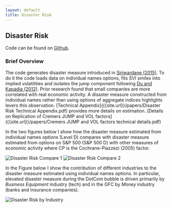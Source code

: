 ```yaml
---
layout: default
title: Disaster Risk
---
```


## Disaster Risk

Code can be found on [Github](https://github.com/rsigalov/disaster-risk-revision).

### Brief Overview

The code generates disaster measure introduced in [Siriwardane (2015)](https://www.hbs.edu/faculty/Publication%20Files/16-061_797fe134-9faa-4a5f-be41-1f1e5bebddcb.pdf). To do it
the code loads data on individual names options, fits SVI smiles into implied
volatilities and isolates the jump component following
[Du and Kapadia (2012)](https://people.umass.edu/nkapadia/docs/Du_Kapadia_August2012.pdf).
Prior research found that small companies are more correlated with real economic
activity. A disaster measure constructed from individual names rather than using
options of aggregate indices highlights levers this observation.
[Technical Appendix]({{site.url}}/papers/Disaster Risk Technical Appendix.pdf)
provides more details on estimation. [Details on Replication of Cremers JUMP and VOL factors]({{site.url}}/papers/Cremers JUMP and VOL factors technical details.pdf)

In the two figures below I show how the disaster measure estimated from
individual names options (Level D) compares with disaster measure estimated from
options on S&P 500 (S&P 500 D) with other measures of economic activity where
CP is the Cochrane-Piazzezi (2005) factor.

![Disaster Risk Compare 1]({{site.url}}/assets/images/compare_D_to_fin_market_indicators_1.png)
![Disaster Risk Compare 2]({{site.url}}/assets/images/compare_D_to_fin_market_indicators_2.png)

In the Figure below I show the contribution of different industries to the
disaster measure estimated using individual names options. In
particular, elevated disaster measure during the DotCom bubble is driven
primarily by *Business Equipment* industry (tech) and in the GFC by *Money*
industry (banks and insurance companies).

![Disaster Risk by Industry]({{site.url}}/assets/images/disaster_risk_industry.png)

